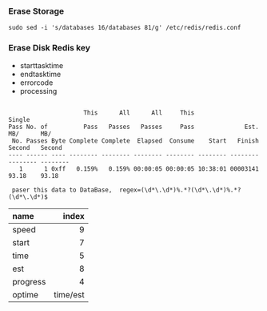 ### Erase Storage

```
sudo sed -i 's/databases 16/databases 81/g' /etc/redis/redis.conf
```

### Erase Disk Redis key
* starttasktime   
* endtasktime    
* errorcode 
* processing   

```

                     This      All      All     This                              Single  
Pass No. of          Pass   Passes   Passes     Pass              Est.     MB/      MB/   
 No. Passes Byte Complete Complete  Elapsed  Consume    Start   Finish   Second   Second  
---- ------ ---- -------- -------- -------- -------- -------- -------- -------- --------  
   1      1 0xff   0.159%   0.159% 00:00:05 00:00:05 10:38:01 00003141    93.18    93.18  

```
     paser this data to DataBase,  regex=(\d*\.\d*)%.*?(\d*\.\d*)%.*?(\d*\.\d*)$

|name      |       index|
|:-------|---------:|
|speed|9|
|start|7|
|time|5|
|est|8|
|progress|4|
|optime|time/est|

